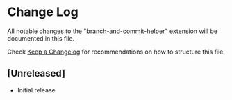# Change Log

All notable changes to the "branch-and-commit-helper" extension will be documented in this file.

Check [Keep a Changelog](http://keepachangelog.com/) for recommendations on how to structure this file.

## [Unreleased]

- Initial release